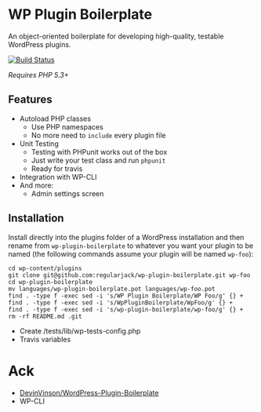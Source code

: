 # WP Plugin Boilerplate
An object-oriented boilerplate for developing high-quality, testable WordPress plugins.

[![Build Status](https://travis-ci.org/regularjack/wp-plugin-boilerplate.svg?branch=master)](https://travis-ci.org/regularjack/wp-plugin-boilerplate)

*Requires PHP 5.3+*

## Features

* Autoload PHP classes
    - Use PHP namespaces
    - No more need to `include` every plugin file
* Unit Testing
    - Testing with PHPunit works out of the box
    - Just write your test class and run `phpunit`
    - Ready for travis
* Integration with WP-CLI
* And more:
    - Admin settings screen

## Installation
Install directly into the plugins folder of a WordPress installation and then rename from `wp-plugin-boilerplate` to whatever you want your plugin to be named (the following commands assume your plugin will be named `wp-foo`):

    cd wp-content/plugins
    git clone git@github.com:regularjack/wp-plugin-boilerplate.git wp-foo
    cd wp-plugin-boilerplate
    mv languages/wp-plugin-boilerplate.pot languages/wp-foo.pot
    find . -type f -exec sed -i 's/WP Plugin Boilerplate/WP Foo/g' {} +
    find . -type f -exec sed -i 's/WpPluginBoilerplate/WpFoo/g' {} +
    find . -type f -exec sed -i 's/wp-plugin-boilerplate/wp-foo/g' {} +
    rm -rf README.md .git

- Create /tests/lib/wp-tests-config.php
- Travis variables

# Ack

- [DevinVinson/WordPress-Plugin-Boilerplate](https://github.com/DevinVinson/WordPress-Plugin-Boilerplate)
- WP-CLI
